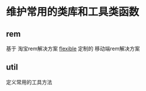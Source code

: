 # 维护常用的类库和工具类函数

## rem

基于 淘宝rem解决方案 [flexible](https://github.com/amfe/lib-flexible) 定制的 移动端rem解决方案

## util

定义常用的工具方法


